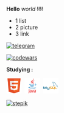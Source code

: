 ﻿**Hello** *world* ~~!!!!~~

+ 1 list
+ 2 picture
+ 3 link

[![telegram](https://user-images.githubusercontent.com/109788980/180595113-225534b2-d10d-43a5-8d27-62779cd69b3c.svg)](https://t.me/AlexeyYalushkin)


[![codewars](https://www.codewars.com/users/Alexey%20Yalushkin/badges/small)](https://www.codewars.com/users/Alexey%20Yalushkin)

**Studying :**
<div>
<img src="https://github.com/devicons/devicon/blob/master/icons/html5/html5-original.svg" title="HTML5" alt="HTML" width="40" height="40"/>&nbsp;  
<img src="https://github.com/devicons/devicon/blob/master/icons/java/java-original-wordmark.svg" title="Java" alt="Java" width="40" height="40"/>&nbsp;
<img src="https://github.com/devicons/devicon/blob/master/icons/mysql/mysql-original-wordmark.svg" title="MySQL"  alt="MySQL" width="40" height="40"/>&nbsp; 
</div>

[![stepik](https://user-images.githubusercontent.com/109788980/180594499-23bd733f-653b-4a1c-9434-6798df100e2e.svg)](https://stepik.org/users/405415005?auth=login&preview=true)
